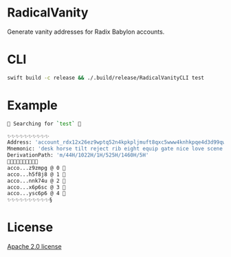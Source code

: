 # RadicalVanity
Generate vanity addresses for Radix Babylon accounts.

# CLI
```sh
swift build -c release && ./.build/release/RadicalVanityCLI test
```

# Example
```sh
🔮 Searching for `test` 🔮

✨✨✨✨✨✨✨✨✨✨
Address: 'account_rdx12x26ez9wptq52n4kpkpljmuft8qxc5www4knhkpqe4d3d99qwgtest' (🎯: 'test')
Mnemonic: 'desk horse tilt reject rib eight equip gate nice love scene mercy nature amused cable loop skirt churn wear sadness quiz venue avoid blanket'
DerivationPath: 'm/44H/1022H/1H/525H/1460H/5H'
🔮🔮🔮🔮🔮🔮🔮🔮🔮🔮
acco...z9zmpg @ 0 🔮
acco...h5f8j8 @ 1 🔮
acco...nnk74u @ 2 🔮
acco...x6p6sc @ 3 🔮
acco...ysc6p6 @ 4 🔮
✨✨✨✨✨✨✨✨✨✨§
```

# License
[Apache 2.0 license](./LICENSE.txt)
